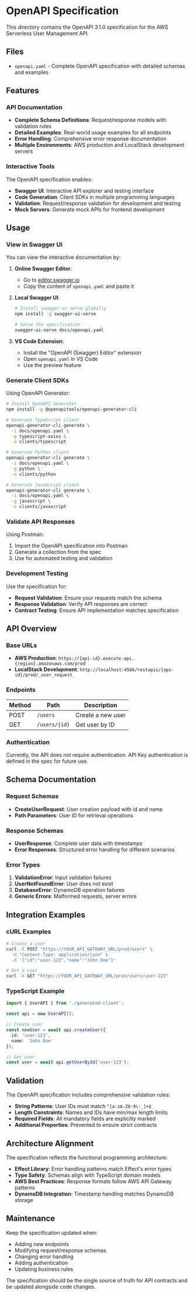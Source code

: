 # OpenAPI Specification

This directory contains the OpenAPI 3.1.0 specification for the AWS Serverless User Management API.

## Files

- `openapi.yaml` - Complete OpenAPI specification with detailed schemas and examples

## Features

### API Documentation
- **Complete Schema Definitions**: Request/response models with validation rules
- **Detailed Examples**: Real-world usage examples for all endpoints
- **Error Handling**: Comprehensive error response documentation
- **Multiple Environments**: AWS production and LocalStack development servers

### Interactive Tools
The OpenAPI specification enables:
- **Swagger UI**: Interactive API explorer and testing interface
- **Code Generation**: Client SDKs in multiple programming languages
- **Validation**: Request/response validation for development and testing
- **Mock Servers**: Generate mock APIs for frontend development

## Usage

### View in Swagger UI
You can view the interactive documentation by:

1. **Online Swagger Editor**: 
   - Go to [editor.swagger.io](https://editor.swagger.io/)
   - Copy the content of `openapi.yaml` and paste it

2. **Local Swagger UI**:
   ```bash
   # Install swagger-ui-serve globally
   npm install -g swagger-ui-serve
   
   # Serve the specification
   swagger-ui-serve docs/openapi.yaml
   ```

3. **VS Code Extension**:
   - Install the "OpenAPI (Swagger) Editor" extension
   - Open `openapi.yaml` in VS Code
   - Use the preview feature

### Generate Client SDKs

Using OpenAPI Generator:
```bash
# Install OpenAPI Generator
npm install -g @openapitools/openapi-generator-cli

# Generate TypeScript client
openapi-generator-cli generate \
  -i docs/openapi.yaml \
  -g typescript-axios \
  -o clients/typescript

# Generate Python client
openapi-generator-cli generate \
  -i docs/openapi.yaml \
  -g python \
  -o clients/python

# Generate JavaScript client
openapi-generator-cli generate \
  -i docs/openapi.yaml \
  -g javascript \
  -o clients/javascript
```

### Validate API Responses

Using Postman:
1. Import the OpenAPI specification into Postman
2. Generate a collection from the spec
3. Use for automated testing and validation

### Development Testing

Use the specification for:
- **Request Validation**: Ensure your requests match the schema
- **Response Validation**: Verify API responses are correct
- **Contract Testing**: Ensure API implementation matches specification

## API Overview

### Base URLs
- **AWS Production**: `https://{api-id}.execute-api.{region}.amazonaws.com/prod`
- **LocalStack Development**: `http://localhost:4566/restapis/{api-id}/prod/_user_request_`

### Endpoints

| Method | Path | Description |
|--------|------|-------------|
| POST | `/users` | Create a new user |
| GET | `/users/{id}` | Get user by ID |

### Authentication
Currently, the API does not require authentication. API Key authentication is defined in the spec for future use.

## Schema Documentation

### Request Schemas
- **CreateUserRequest**: User creation payload with id and name
- **Path Parameters**: User ID for retrieval operations

### Response Schemas
- **UserResponse**: Complete user data with timestamps
- **Error Responses**: Structured error handling for different scenarios

### Error Types
1. **ValidationError**: Input validation failures
2. **UserNotFoundError**: User does not exist
3. **DatabaseError**: DynamoDB operation failures
4. **Generic Errors**: Malformed requests, server errors

## Integration Examples

### cURL Examples
```bash
# Create a user
curl -X POST "https://YOUR_API_GATEWAY_URL/prod/users" \
  -H "Content-Type: application/json" \
  -d '{"id":"user-123","name":"John Doe"}'

# Get a user
curl -X GET "https://YOUR_API_GATEWAY_URL/prod/users/user-123"
```

### TypeScript Example
```typescript
import { UserAPI } from './generated-client';

const api = new UserAPI();

// Create user
const newUser = await api.createUser({
  id: 'user-123',
  name: 'John Doe'
});

// Get user
const user = await api.getUserById('user-123');
```

## Validation

The OpenAPI specification includes comprehensive validation rules:
- **String Patterns**: User IDs must match `^[a-zA-Z0-9\-_]+$`
- **Length Constraints**: Names and IDs have min/max length limits
- **Required Fields**: All mandatory fields are explicitly marked
- **Additional Properties**: Prevented to ensure strict contracts

## Architecture Alignment

The specification reflects the functional programming architecture:
- **Effect Library**: Error handling patterns match Effect's error types
- **Type Safety**: Schemas align with TypeScript domain models
- **AWS Best Practices**: Response formats follow AWS API Gateway patterns
- **DynamoDB Integration**: Timestamp handling matches DynamoDB storage

## Maintenance

Keep the specification updated when:
- Adding new endpoints
- Modifying request/response schemas
- Changing error handling
- Adding authentication
- Updating business rules

The specification should be the single source of truth for API contracts and be updated alongside code changes.
